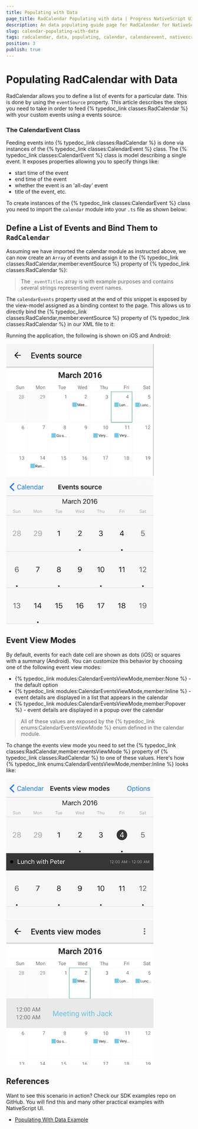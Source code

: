 ```yaml
---
title: Populating with Data
page_title: RadCalendar Populating with data | Progress NativeScript UI Documentation
description: An data populating guide page for RadCalendar for NativeScript.
slug: calendar-populating-with-data
tags: radcalendar, data, populating, calendar, calendarevent, nativescript, professional, ui
position: 3
publish: true
---
```


# Populating RadCalendar with Data
RadCalendar allows you to define a list of events for a particular date. This is done by using the `eventSource` property. This article describes the steps you need to take in order to feed {% typedoc_link classes:RadCalendar %} with your custom events using a events source.

### The CalendarEvent Class
Feeding events into {% typedoc_link classes:RadCalendar %} is done via instances of the {% typedoc_link classes:CalendarEvent %} class. The {% typedoc_link classes:CalendarEvent %} class is model describing a single event. It exposes properties allowing you to specify things like:

- start time of the event
- end time of the event
- whether the event is an 'all-day' event
- title of the event, etc.

To create instances of the {% typedoc_link classes:CalendarEvent %} class you need to import the `calendar` module into your `.ts` file as shown below:

<snippet id='calendar-calendar-require'/>

## Define a List of Events and Bind Them to `RadCalendar`
Assuming we have imported the calendar module as instructed above, we can now create an `Array` of events and assign it to the {% typedoc_link classes:RadCalendar,member:eventSource %} property of {% typedoc_link classes:RadCalendar %}:

<snippet id='calendar-calendar-event-instance'/>

> The `_eventTitles` array is with example purposes and contains several strings representing event names.

The `calendarEvents` property used at the end of this snippet is exposed by the view-model assigned as a binding context to the page. This allows us to directly bind the {% typedoc_link classes:RadCalendar,member:eventSource %} property of {% typedoc_link classes:RadCalendar %} in our XML file to it:

<snippet id='event-source-binding-xml'/>

Running the application, the following is shown on iOS and Android:

![TelerikUI-RadCalendar-Populating-With-Data](../../img/ns_ui/calendar-populating-with-data_android.png "iOS") ![TelerikUI-RadCalendar-Populating-With-Data](../../img/ns_ui/calendar-populating-with-data_ios.png "Android")

## Event View Modes
By default, events for each date cell are shown as dots (iOS) or squares with a summary (Android). You can customize this behavior by choosing one of the following event view modes:

- {% typedoc_link modules:CalendarEventsViewMode,member:None %} - the default option
- {% typedoc_link modules:CalendarEventsViewMode,member:Inline %} - event details are displayed in a list that appears in the calendar
- {% typedoc_link modules:CalendarEventsViewMode,member:Popover %} - event details are displayed in a popup over the calendar

> All of these values are exposed by the {% typedoc_link enums:CalendarEventsViewMode %} enum defined in the calendar module.

To change the events view mode you need to set the {% typedoc_link classes:RadCalendar,member:eventsViewMode %} property of {% typedoc_link classes:RadCalendar %} to one of these values. Here's how {% typedoc_link enums:CalendarEventsViewMode,member:Inline %} looks like:

![TelerikUI-RadCalendar-Event-View-Modes](../../img/ns_ui/calendar-event-view-modes_ios.png "iOS")  ![TelerikUI-RadCalendar-Event-View-Modes](../../img/ns_ui/calendar-event-view-modes_android.png "Android")

## References
Want to see this scenario in action?
Check our SDK examples repo on GitHub. You will find this and many other practical examples with NativeScript UI.

* [Populating With Data Example](https://github.com/telerik/nativescript-ui-samples/tree/master/calendar/app/calendar/populating-with-data)

